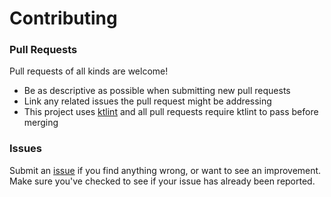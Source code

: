 # Contributing

### Pull Requests
Pull requests of all kinds are welcome!

- Be as descriptive as possible when submitting new pull requests
- Link any related issues the pull request might be addressing
- This project uses [ktlint](https://github.com/pinterest/ktlint) and all pull requests require ktlint to pass before merging

### Issues

Submit an [issue](https://github.com/tylerbwong/stack/issues/new) if you find anything wrong, or want to see an improvement.
Make sure you've checked to see if your issue has already been reported.

